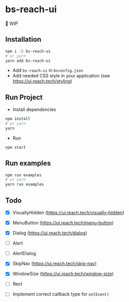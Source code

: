 # bs-reach-ui

🚧 WIP

## Installation

```sh
npm i -D bs-reach-ui
# or yarn
yarn add bs-reach-ui
```

* Add `bs-reach-ui` in `bsconfig.json`
* Add needed CSS style in your application (see https://ui.reach.tech/styling)

## Run Project

* Install dependencies

```sh
npm install
# or yarn
yarn
```

* Run

```sh
npm start
```

## Run examples

```sh
npm run examples
# or yarn
yarn run examples
```

## Todo

* [x] VisuallyHidden (https://ui.reach.tech/visually-hidden)
* [x] MenuButton (https://ui.reach.tech/menu-button)
* [x] Dialog (https://ui.reach.tech/dialog)
* [ ] Alert
* [ ] AlertDialog
* [x] SkipNav (https://ui.reach.tech/skip-nav)
* [x] WindowSize (https://ui.reach.tech/window-size)
* [ ] Rect

* [ ] Implement correct callback type for `on[Event]`
